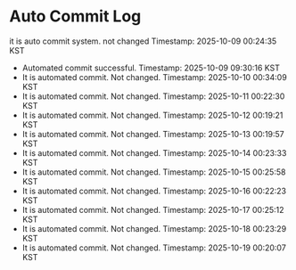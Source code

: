 # Auto Commit Log

it is auto commit system. not changed
Timestamp: 2025-10-09 00:24:35 KST
- Automated commit successful. Timestamp: 2025-10-09 09:30:16 KST
- It is automated commit. Not changed. Timestamp: 2025-10-10 00:34:09 KST
- It is automated commit. Not changed. Timestamp: 2025-10-11 00:22:30 KST
- It is automated commit. Not changed. Timestamp: 2025-10-12 00:19:21 KST
- It is automated commit. Not changed. Timestamp: 2025-10-13 00:19:57 KST
- It is automated commit. Not changed. Timestamp: 2025-10-14 00:23:33 KST
- It is automated commit. Not changed. Timestamp: 2025-10-15 00:25:58 KST
- It is automated commit. Not changed. Timestamp: 2025-10-16 00:22:23 KST
- It is automated commit. Not changed. Timestamp: 2025-10-17 00:25:12 KST
- It is automated commit. Not changed. Timestamp: 2025-10-18 00:23:29 KST
- It is automated commit. Not changed. Timestamp: 2025-10-19 00:20:07 KST
